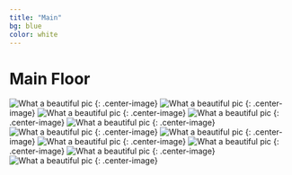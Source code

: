 ```yaml
---
title: "Main"
bg: blue
color: white
---
```


# Main Floor

![What a beautiful pic](houseimg/Master-1.jpeg)
{: .center-image}
![What a beautiful pic](houseimg/Master-2.jpeg)
{: .center-image}
![What a beautiful pic](houseimg/Ensuite.jpeg)
{: .center-image}
![What a beautiful pic](houseimg/Bedroom2-1.jpeg)
{: .center-image}
![What a beautiful pic](houseimg/Bedroom2-2.jpeg)
{: .center-image}
![What a beautiful pic](houseimg/MainBath.jpeg)
{: .center-image}
![What a beautiful pic](houseimg/LivingRoom-1.jpeg)
{: .center-image}
![What a beautiful pic](houseimg/LivingRoom-2.jpeg)
{: .center-image}
![What a beautiful pic](houseimg/LivingRoom-3.jpeg)
{: .center-image}
![What a beautiful pic](houseimg/LivingRoom-4.jpeg)
{: .center-image}
![What a beautiful pic](houseimg/Foyer.jpeg)
{: .center-image}

